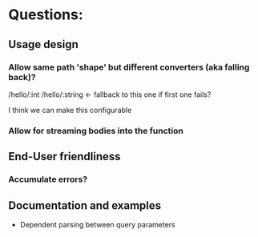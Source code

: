 # Questions:

## Usage design

### Allow same path 'shape' but different converters (aka falling back)?

/hello/:int
/hello/:string            <- fallback to this one if first one fails?

I think we can make this configurable

### Allow for streaming bodies into the function

## End-User friendliness

### Accumulate errors?

## Documentation and examples

- Dependent parsing between query parameters
